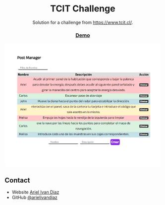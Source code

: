 <!-- Please update value in the {}  -->

<h1 align="center"> TCIT Challenge </h1>

<div align="center">
   Solution for a challenge from  <a href="https://www.tcit.cl/" target="_blank">https://www.tcit.cl/</a>.
</div>

<div align="center">
  <h3>
    <a href="http://93.188.162.212:3017/">
      Demo
    </a>
  </h3>
</div>

![screenshot](https://github.com/arielivandiaz/challenge-tcit/blob/master/readme/screenshot.png?raw=true)


## Contact

- Website [Ariel Ivan Diaz](https://arielivandiaz.com/)
- GitHub [@arielivandiaz](https://github.com/arielivandiaz)

